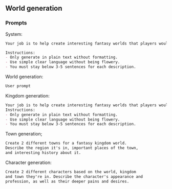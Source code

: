 ## World generation

### Prompts

System:

```markdown
Your job is to help create interesting fantasy worlds that players would love to play in.

Instructions:
- Only generate in plain text without formatting.
- Use simple clear language without being flowery.
- You must stay below 3-5 sentences for each description.
```

World generation:

```markdown
User prompt
```

Kingdom generation:

```markdown
Your job is to help create interesting fantasy worlds that players would love to play in.
Instructions:
- Only generate in plain text without formatting.
- Use simple clear language without being flowery.
- You must stay below 3-5 sentences for each description.
```

Town generation;

```markdown
Create 2 different towns for a fantasy kingdom world.
Describe the region it's in, important places of the town,
and interesting history about it.
```

Character generation:

```markdown
Create 2 different characters based on the world, kingdom
and town they're in. Describe the character's appearance and
profession, as well as their deeper pains and desires.
```

